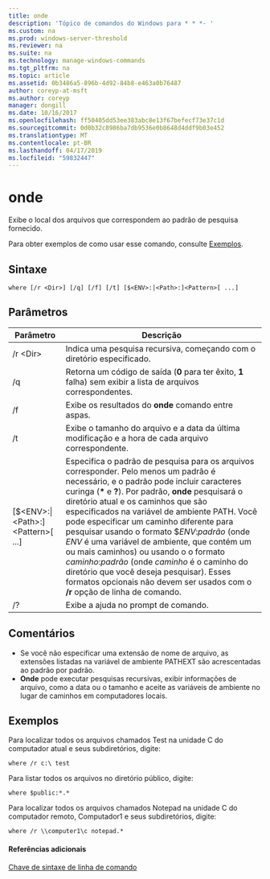 ```yaml
---
title: onde
description: 'Tópico de comandos do Windows para * * *- '
ms.custom: na
ms.prod: windows-server-threshold
ms.reviewer: na
ms.suite: na
ms.technology: manage-windows-commands
ms.tgt_pltfrm: na
ms.topic: article
ms.assetid: 0b3486a5-896b-4d92-84b8-e463a0b76487
author: coreyp-at-msft
ms.author: coreyp
manager: dongill
ms.date: 10/16/2017
ms.openlocfilehash: ff50405dd53ee383abc8e13f67befecf73e37c1d
ms.sourcegitcommit: 0d0b32c8986ba7db9536e0b8648d4ddf9b03e452
ms.translationtype: MT
ms.contentlocale: pt-BR
ms.lasthandoff: 04/17/2019
ms.locfileid: "59832447"
---
```

# <a name="where"></a>onde



Exibe o local dos arquivos que correspondem ao padrão de pesquisa fornecido.

Para obter exemplos de como usar esse comando, consulte [Exemplos](#BKMK_examples).

## <a name="syntax"></a>Sintaxe

```
where [/r <Dir>] [/q] [/f] [/t] [$<ENV>:|<Path>:]<Pattern>[ ...] 
```

## <a name="parameters"></a>Parâmetros

|Parâmetro|Descrição|
|---------|-----------|
|/r \<Dir>|Indica uma pesquisa recursiva, começando com o diretório especificado.|
|/q|Retorna um código de saída (**0** para ter êxito, **1** falha) sem exibir a lista de arquivos correspondentes.|
|/f|Exibe os resultados do **onde** comando entre aspas.|
|/t|Exibe o tamanho do arquivo e a data da última modificação e a hora de cada arquivo correspondente.|
|[$\<ENV>:\|\<Path>:]\<Pattern>[ ...]|Especifica o padrão de pesquisa para os arquivos corresponder. Pelo menos um padrão é necessário, e o padrão pode incluir caracteres curinga (**&#42;** e **?**). Por padrão, **onde** pesquisará o diretório atual e os caminhos que são especificados na variável de ambiente PATH. Você pode especificar um caminho diferente para pesquisar usando o formato $*ENV*:*padrão* (onde *ENV* é uma variável de ambiente, que contém um ou mais caminhos) ou usando o o formato *caminho*:*padrão* (onde *caminho* é o caminho do diretório que você deseja pesquisar). Esses formatos opcionais não devem ser usados com o **/r** opção de linha de comando.|
|/?|Exibe a ajuda no prompt de comando.|

## <a name="remarks"></a>Comentários

-   Se você não especificar uma extensão de nome de arquivo, as extensões listadas na variável de ambiente PATHEXT são acrescentadas ao padrão por padrão.
-   **Onde** pode executar pesquisas recursivas, exibir informações de arquivo, como a data ou o tamanho e aceite as variáveis de ambiente no lugar de caminhos em computadores locais.

## <a name="BKMK_examples"></a>Exemplos

Para localizar todos os arquivos chamados Test na unidade C do computador atual e seus subdiretórios, digite:
```
where /r c:\ test 
```
Para listar todos os arquivos no diretório público, digite:
```
where $public:*.*
```
Para localizar todos os arquivos chamados Notepad na unidade C do computador remoto, Computador1 e seus subdiretórios, digite:
```
where /r \\computer1\c notepad.*
```

#### <a name="additional-references"></a>Referências adicionais

[Chave de sintaxe de linha de comando](command-line-syntax-key.md)
